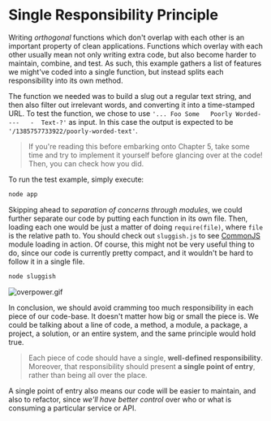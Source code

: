 # Single Responsibility Principle

Writing _orthogonal_ functions which don't overlap with each other is an important property of clean applications. Functions which overlay with each other usually mean not only writing extra code, but also become harder to maintain, combine, and test. As such, this example gathers a list of features we might've coded into a single function, but instead splits each responsibility into its own method.

The function we needed was to build a slug out a regular text string, and then also filter out irrelevant words, and converting it into a time-stamped URL. To test the function, we chose to use `'... Foo Some   Poorly Worded----   -  Text-?'` as input. In this case the output is expected to be `'/1385757733922/poorly-worded-text'`.

> If you're reading this before embarking onto Chapter 5, take some time and try to implement it yourself before glancing over at the code! Then, you can check how you did.

To run the test example, simply execute:

```js
node app
```

Skipping ahead to _separation of concerns through modules_, we could further separate our code by putting each function in its own file. Then, loading each one would be just a matter of doing `require(file)`, where `file` is the relative path to. You should check out `sluggish.js` to see [CommonJS][1] module loading in action. Of course, this might not be very useful thing to do, since our code is currently pretty compact, and it wouldn't be hard to follow it in a single file.

```js
node sluggish
```

![overpower.gif][2]

In conclusion, we should avoid cramming too much responsibility in each piece of our code-base. It doesn't matter how big or small the piece is. We could be talking about a line of code, a method, a module, a package, a project, a solution, or an entire system, and the same principle would hold true.

> Each piece of code should have a single, **well-defined responsibility**. Moreover, that responsibility should present **a single point of entry**, rather than being all over the place.

A single point of entry also means our code will be easier to maintain, and also to refactor, since _we'll have better control_ over who or what is consuming a particular service or API.

  [1]: http://wiki.commonjs.org/wiki/Modules/1.1 "CommonJS Modules/1.1"
  [2]: http://i.imgur.com/NWu2P5e.gif "Over-powered isn't always this awesome"
